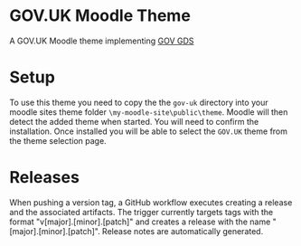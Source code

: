 # GOV.UK Moodle Theme
A GOV.UK Moodle theme implementing [GOV GDS](https://design-system.service.gov.uk/)

# Setup
To use this theme you need to copy the the `gov-uk` directory into your moodle sites theme folder `\my-moodle-site\public\theme`. Moodle will then detect the added theme when started. You will need to confirm the installation. Once installed you will be able to select the `GOV.UK` theme from the theme selection page.

# Releases
When pushing a version tag, a GitHub workflow executes creating a release and the associated artifacts. The trigger currently targets tags with the format "v[major].[minor].[patch]" and creates a release with the name "[major].[minor].[patch]". Release notes are automatically generated.